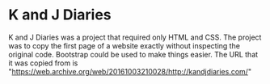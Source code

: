 K and J Diaries
====================

K and J Diaries was a project that required only HTML and CSS. The project was to copy the first page of a website exactly without inspecting the original code. Bootstrap could be used to make things easier. The URL that it was copied from is "https://web.archive.org/web/20161003210028/http://kandjdiaries.com/"  